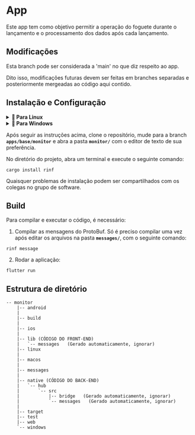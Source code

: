 # App

 Este app tem como objetivo permitir a operação do foguete durante o lançamento e o processamento dos dados após cada lançamento.

## Modificações

 Esta branch pode ser considerada a 'main' no que diz respeito ao app. 

Dito isso, modificações futuras devem ser feitas em branches separadas e posteriormente mergeadas ao código aqui contido.

## Instalação e Configuração

<details><summary><b>🗿 Para Linux </b></summary>

> ⚠️ **Essas instruções são válidas para Ubuntu e semelhantes, caso use outra distribuição, será necessário adaptar alguns comandos**.

1. Primeiramente, instale as ferramentas essenciais:

```shell
sudo apt install build-essential curl
```

2. [Instale o runtime do Rust](https://www.rust-lang.org/tools/install)

```shell
curl --proto '=https' --tlsv1.2 -sSf https://sh.rustup.rs | sh
```

3. [Instale o Flutter SDK](https://docs.flutter.dev/get-started/install/linux#method-2-manual-installation)

```shell
mkdir fluttter_sdk && cd flutter_sdk

curl -O https://storage.googleapis.com/flutter_infra_release/releases/stable/linux/flutter_linux_3.16.0-stable.tar.xz

tar xf flutter_linux_3.16.0-stable.tar.xz

echo "export PATH=\"\$PATH:$(pwd)/flutter/bin\"
" >> ~/.$(echo $0)rc

source ~/.$(echo $0)rc
```

4. Instale o ProtoBuf

```shell
sudo apt install -y protobuf-compiler
```

5. Verifique as instalações

```shell
rustc --version
protoc --version # Verifique que a versão é maior que 3
flutter doctor
```

</details>


<details><summary><b>🤡 Para Windows </b></summary>

1. Instale as [ferramentas de build para Windows](https://aka.ms/vs/17/release/vs_BuildTools.exe), rodando o executável e selecionando a opção "Desktop development with C++" conforme a imagem: 

![imagem do instalador](https://code.visualstudio.com/assets/docs/cpp/msvc/desktop_development_with_cpp-2022.png)

2. [Baixe e execute o instalador do Rust](https://static.rust-lang.org/rustup/dist/x86_64-pc-windows-msvc/rustup-init.exe)

3. Instale o Flutter SDK [de acordo com as instruções oficiais](https://docs.flutter.dev/get-started/install/windows)

4. Instale o ProtoBuf baixando [o arquivo compactado](https://github.com/protocolbuffers/protobuf/releases/download/v25.1/protoc-25.1-win64.zip), extraindo-o na sua pasta de preferência e adicionando ao PATH o caminho da pasta **`/bin`** que está dentro do conteúdo extraído.

</details>


Após seguir as instruções acima, clone o repositório, mude para a branch **`apps/base/monitor`** e abra a pasta **`monitor/`** com o editor de texto de sua preferência.

No diretório do projeto, abra um terminal e execute o seguinte comando:
```shell
cargo install rinf
```

Quaisquer problemas de instalação podem ser compartilhados com os colegas no grupo de software.

## Build

Para compilar e executar o código, é necessário:

1. Compilar as mensagens do ProtoBuf. Só é preciso compilar uma vez após editar os arquivos na pasta **`messages/`**, com o seguinte comando:
```shell
rinf message
```

2. Rodar a aplicação:
```shell
flutter run
```

## Estrutura de diretório
    -- monitor
        |-- android
        |   
        |-- build
        |   
        |-- ios
        |
        |-- lib (CÓDIGO DO FRONT-END)
        |   `-- messages   (Gerado automaticamente, ignorar)
        |-- linux
        |
        |-- macos
        |
        |-- messages
        |
        |-- native (CÓDIGO DO BACK-END)
        |   `-- hub
        |       `-- src
        |           |-- bridge   (Gerado automaticamente, ignorar)
        |           `-- messages   (Gerado automaticamente, ignorar)
        |   
        |-- target
        |-- test
        |-- web
        `-- windows
